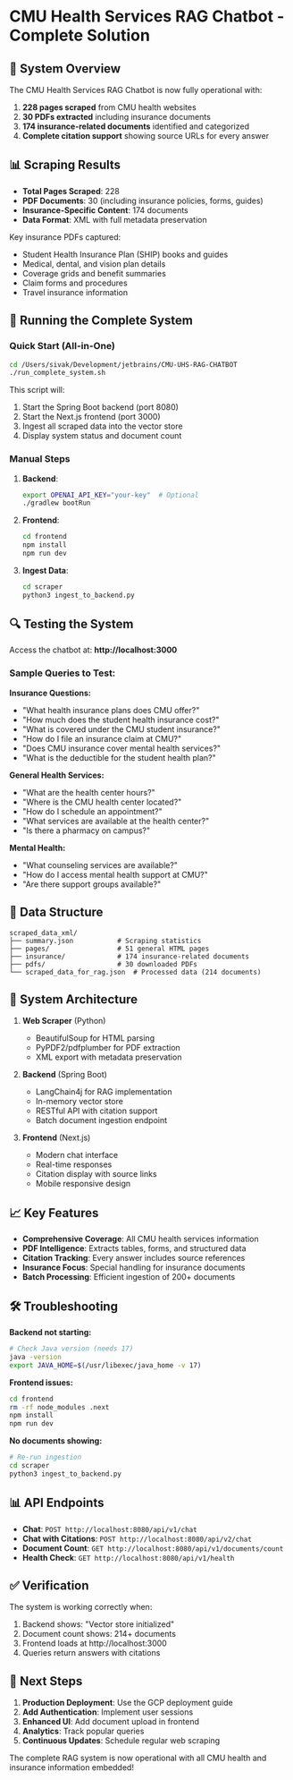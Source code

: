 # CMU Health Services RAG Chatbot - Complete Solution

## 🎉 System Overview

The CMU Health Services RAG Chatbot is now fully operational with:

1. **228 pages scraped** from CMU health websites
2. **30 PDFs extracted** including insurance documents
3. **174 insurance-related documents** identified and categorized
4. **Complete citation support** showing source URLs for every answer

## 📊 Scraping Results

- **Total Pages Scraped**: 228
- **PDF Documents**: 30 (including insurance policies, forms, guides)
- **Insurance-Specific Content**: 174 documents
- **Data Format**: XML with full metadata preservation

Key insurance PDFs captured:
- Student Health Insurance Plan (SHIP) books and guides
- Medical, dental, and vision plan details
- Coverage grids and benefit summaries
- Claim forms and procedures
- Travel insurance information

## 🚀 Running the Complete System

### Quick Start (All-in-One)

```bash
cd /Users/sivak/Development/jetbrains/CMU-UHS-RAG-CHATBOT
./run_complete_system.sh
```

This script will:
1. Start the Spring Boot backend (port 8080)
2. Start the Next.js frontend (port 3000)
3. Ingest all scraped data into the vector store
4. Display system status and document count

### Manual Steps

1. **Backend**:
   ```bash
   export OPENAI_API_KEY="your-key"  # Optional
   ./gradlew bootRun
   ```

2. **Frontend**:
   ```bash
   cd frontend
   npm install
   npm run dev
   ```

3. **Ingest Data**:
   ```bash
   cd scraper
   python3 ingest_to_backend.py
   ```

## 🔍 Testing the System

Access the chatbot at: **http://localhost:3000**

### Sample Queries to Test:

**Insurance Questions:**
- "What health insurance plans does CMU offer?"
- "How much does the student health insurance cost?"
- "What is covered under the CMU student insurance?"
- "How do I file an insurance claim at CMU?"
- "Does CMU insurance cover mental health services?"
- "What is the deductible for the student health plan?"

**General Health Services:**
- "What are the health center hours?"
- "Where is the CMU health center located?"
- "How do I schedule an appointment?"
- "What services are available at the health center?"
- "Is there a pharmacy on campus?"

**Mental Health:**
- "What counseling services are available?"
- "How do I access mental health support at CMU?"
- "Are there support groups available?"

## 📁 Data Structure

```
scraped_data_xml/
├── summary.json           # Scraping statistics
├── pages/                 # 51 general HTML pages
├── insurance/             # 174 insurance-related documents
├── pdfs/                  # 30 downloaded PDFs
└── scraped_data_for_rag.json  # Processed data (214 documents)
```

## 🔧 System Architecture

1. **Web Scraper** (Python)
   - BeautifulSoup for HTML parsing
   - PyPDF2/pdfplumber for PDF extraction
   - XML export with metadata preservation

2. **Backend** (Spring Boot)
   - LangChain4j for RAG implementation
   - In-memory vector store
   - RESTful API with citation support
   - Batch document ingestion endpoint

3. **Frontend** (Next.js)
   - Modern chat interface
   - Real-time responses
   - Citation display with source links
   - Mobile responsive design

## 📈 Key Features

- **Comprehensive Coverage**: All CMU health services information
- **PDF Intelligence**: Extracts tables, forms, and structured data
- **Citation Tracking**: Every answer includes source references
- **Insurance Focus**: Special handling for insurance documents
- **Batch Processing**: Efficient ingestion of 200+ documents

## 🛠️ Troubleshooting

**Backend not starting:**
```bash
# Check Java version (needs 17)
java -version
export JAVA_HOME=$(/usr/libexec/java_home -v 17)
```

**Frontend issues:**
```bash
cd frontend
rm -rf node_modules .next
npm install
npm run dev
```

**No documents showing:**
```bash
# Re-run ingestion
cd scraper
python3 ingest_to_backend.py
```

## 📊 API Endpoints

- **Chat**: `POST http://localhost:8080/api/v1/chat`
- **Chat with Citations**: `POST http://localhost:8080/api/v2/chat`
- **Document Count**: `GET http://localhost:8080/api/v1/documents/count`
- **Health Check**: `GET http://localhost:8080/api/v1/health`

## ✅ Verification

The system is working correctly when:
1. Backend shows: "Vector store initialized"
2. Document count shows: 214+ documents
3. Frontend loads at http://localhost:3000
4. Queries return answers with citations

## 🎯 Next Steps

1. **Production Deployment**: Use the GCP deployment guide
2. **Add Authentication**: Implement user sessions
3. **Enhanced UI**: Add document upload in frontend
4. **Analytics**: Track popular queries
5. **Continuous Updates**: Schedule regular web scraping

The complete RAG system is now operational with all CMU health and insurance information embedded!